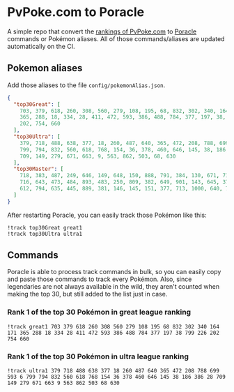 # PvPoke.com to Poracle
A simple repo that convert the [rankings of PvPoke.com](https://pvpoke.com/rankings/) to [Poracle](https://github.com/KartulUdus/PoracleJS) commands or Pokémon aliases. 
All of those commands/aliases are updated automatically on the CI.

## Pokemon aliases
Add those aliases to the file `config/pokemonAlias.json`. 

<!-- aliases-start -->
```json
{
  "top30Great": [
    703, 379, 618, 260, 308, 560, 279, 108, 195, 68, 832, 302, 340, 164, 171,
    365, 288, 18, 334, 28, 411, 472, 593, 386, 488, 784, 377, 197, 38, 799, 226,
    202, 754, 660
  ],
  "top30Ultra": [
    379, 718, 488, 638, 377, 18, 260, 487, 640, 365, 472, 208, 788, 699, 593, 6,
    799, 794, 832, 560, 618, 768, 154, 36, 378, 460, 646, 145, 38, 186, 386, 28,
    709, 149, 279, 671, 663, 9, 563, 862, 503, 68, 630
  ],
  "top30Master": [
    718, 383, 487, 249, 646, 149, 648, 150, 888, 791, 384, 130, 671, 717, 644,
    716, 643, 473, 484, 893, 483, 250, 809, 382, 649, 901, 143, 645, 376, 260,
    612, 794, 635, 445, 889, 381, 146, 145, 151, 377, 713, 1000, 640, 784
  ]
}
```
<!-- aliases-end -->

After restarting Poracle, you can easily track those Pokémon like this:
```shell
!track top30Great great1
!track top30Ultra ultra1
```

## Commands
Poracle is able to process track commands in bulk, so you can easily copy and paste those commands to track every Pokémon. 
Also, since legendaries are not always available in the wild, they aren't counted when making the top 30, but still added to the list just in case.

### Rank 1 of the top 30 Pokémon in great league ranking
<!-- top30great-start -->
```
!track great1 703 379 618 260 308 560 279 108 195 68 832 302 340 164 171 365 288 18 334 28 411 472 593 386 488 784 377 197 38 799 226 202 754 660
```
<!-- top30great-end -->

### Rank 1 of the top 30 Pokémon in ultra league ranking
<!-- top30ultra-start -->
```
!track ultra1 379 718 488 638 377 18 260 487 640 365 472 208 788 699 593 6 799 794 832 560 618 768 154 36 378 460 646 145 38 186 386 28 709 149 279 671 663 9 563 862 503 68 630
```
<!-- top30ultra-end -->
